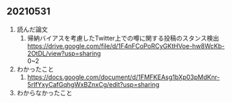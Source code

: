 ## 20210531

1. 読んだ論文
    1. 帰納バイアスを考慮したTwitter上での噂に関する投稿のスタンス検出
        https://drive.google.com/file/d/1F4nFCoPoRCyGKtHVoe-hw8WcKb-2OtDL/view?usp=sharing <br>
        0~2
1. わかったこと
    1. https://docs.google.com/document/d/1FMFKEAsg1bXp03pMdKnr-5rIfYxyCafGqhgWxBZnxCg/edit?usp=sharing
1. わからなかったこと
